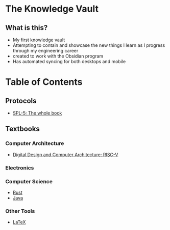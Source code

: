 # The Knowledge Vault

## What is this?

- My first knowledge vault
 - Attempting to contain and showcase the new things I learn as I progress through my engineering career
- created to work with the Obsidian program
- Has automated syncing for both desktops and mobile

# Table of Contents

## Protocols

- [SPL-5: The whole book](communications/spl5/spl5_abstract.md)

## Textbooks

### Computer Architecture

- [Digital Design and Computer Architecture: RISC-V](computer_architecture/books/ddca_risc-v/ddca_risc-v_abstract.md)

### Electronics

### Computer Science

- [Rust](programming/rust/rust_abstract.md)
- [Java](programming/java/java_abstract.md)

### Other Tools

- [LaTeX](learn_latex/latex_index.md)
